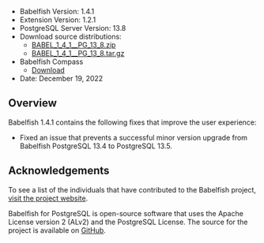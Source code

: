 - Babelfish Version: 1.4.1
- Extension Version: 1.2.1
- PostgreSQL Server Version: 13.8
- Download source distributions:
  - [BABEL_1_4_1__PG_13_8.zip](https://github.com/babelfish-for-postgresql/babelfish-for-postgresql/releases/download/BABEL_1_4_1__PG_13_8/BABEL_1_4_1__PG_13_8.zip)
  - [BABEL_1_4_1__PG_13_8.tar.gz](https://github.com/babelfish-for-postgresql/babelfish-for-postgresql/releases/download/BABEL_1_4_1__PG_13_8/BABEL_1_4_1__PG_13_8.tar.gz)
- Babelfish Compass
  - [Download](https://github.com/babelfish-for-postgresql/babelfish_compass/releases)
- Date: December 19, 2022

## Overview

Babelfish 1.4.1 contains the following fixes that improve the user experience:

- Fixed an issue that prevents a successful minor version upgrade from Babelfish PostgreSQL 13.4 to PostgreSQL 13.5.

## Acknowledgements

To see a list of the individuals that have contributed to the Babelfish project, [visit the project website](https://babelfishpg.org/contributors/).

Babelfish for PostgreSQL is open-source software that uses the Apache License version 2 (ALv2) and the PostgreSQL License. The source for the project is available on [GitHub](https://github.com/babelfish-for-postgresql). 

